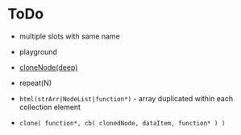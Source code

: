 # ToDo
* multiple slots with same name
* playground
* [cloneNode(deep)](https://developer.mozilla.org/en-US/docs/Web/API/Node/cloneNode)
* repeat(N)

* `html(strArr|NodeList|function*)` - array duplicated within each collection element
* `clone( function*, cb( clonedNode, dataItem, function* ) )`
